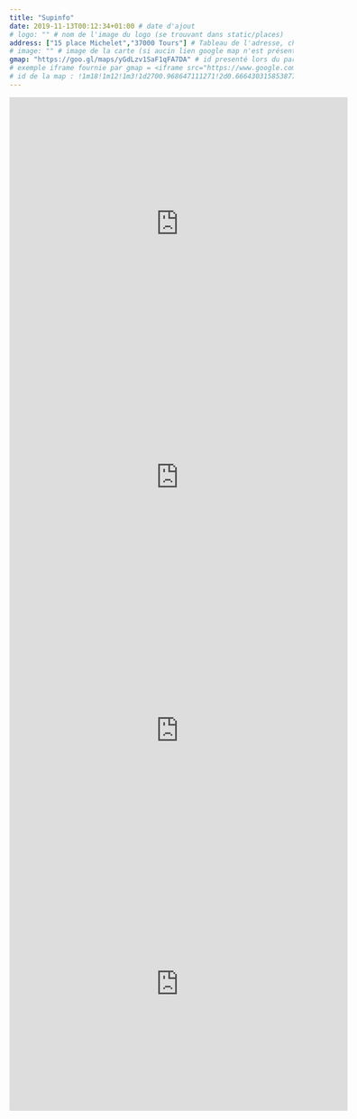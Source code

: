 ```yaml
---
title: "Supinfo"
date: 2019-11-13T00:12:34+01:00 # date d'ajout
# logo: "" # nom de l'image du logo (se trouvant dans static/places)
address: ["15 place Michelet","37000 Tours"] # Tableau de l'adresse, chaque élément du tableau sera affiché succéssivement
# image: "" # image de la carte (si aucin lien google map n'est présent)
gmap: "https://goo.gl/maps/yGdLzv1SaF1qFA7DA" # id presenté lors du partage d'une emplacement google sous forme d'iframe text de la query pb (pb=)
# exemple iframe fournie par gmap = <iframe src="https://www.google.com/maps/embed?pb=!1m18!1m12!1m3!1d2700.968647111271!2d0.6664303158538778!3d47.39304461069859!2m3!1f0!2f0!3f0!3m2!1i1024!2i768!4f13.1!3m3!1m2!1s0x47fcd593f2397ee3%3A0xf59dd58d55f79b77!2sMAME!5e0!3m2!1sfr!2sfr!4v1573598309991!5m2!1sfr!2sfr" width="600" height="450" frameborder="0" style="border:0;" allowfullscreen=""></iframe>
# id de la map : !1m18!1m12!1m3!1d2700.968647111271!2d0.6664303158538778!3d47.39304461069859!2m3!1f0!2f0!3f0!3m2!1i1024!2i768!4f13.1!3m3!1m2!1s0x47fcd593f2397ee3%3A0xf59dd58d55f79b77!2sMAME!5e0!3m2!1sfr!2sfr!4v1573598309991!5m2!1sfr!2sfr
---
```




 <iframe src="https://www.google.com/maps/embed?pb=!1m18!1m12!1m3!1d2701.2912975435734!2d0.6893422158537138!3d47.386749011132174!2m3!1f0!2f0!3f0!3m2!1i1024!2i768!4f13.1!3m3!1m2!1s0x47fcd5ca423d2cb7%3A0x6c278e19f0884cd2!2sSUPINFO%20Tours!5e0!3m2!1sfr!2sfr!4v1573600438353!5m2!1sfr!2sfr" width="600" height="450" frameborder="0" style="border:0;" allowfullscreen=""></iframe>


 <iframe src="https://www.google.com/maps/embed?pb=!1m18!1m12!1m3!1d2701.2912975435734!2d0.6893422158537138!3d47.386749011132174!2m3!1f0!2f0!3f0!3m2!1i1024!2i768!4f13.1!3m3!1m2!1s0x47fcd5ca423d2cb7%3A0x6c278e19f0884cd2!2sSUPINFO%20Tours!5e0!3m2!1sfr!2sfr!4v1573600506018!5m2!1sfr!2sfr" width="600" height="450" frameborder="0" style="border:0;" allowfullscreen=""></iframe>

 <iframe src="https://www.google.com/maps/embed?pb=!1m18!1m12!1m3!1d2701.2914836727437!2d0.6893422157087059!3d47.38674537917057!2m3!1f0!2f0!3f0!3m2!1i1024!2i768!4f13.1!3m3!1m2!1s0x47fcd5ca423d2cb7%3A0x6c278e19f0884cd2!2sSUPINFO%20Tours!5e0!3m2!1sfr!2sfr!4v1573600563720!5m2!1sfr!2sfr" width="600" height="450" frameborder="0" style="border:0;" allowfullscreen=""></iframe>

 <iframe src="https://www.google.com/maps/embed?pb=!1m18!1m12!1m3!1d2701.2912975435734!2d0.6893422158537138!3d47.386749011132174!2m3!1f0!2f0!3f0!3m2!1i1024!2i768!4f13.1!3m3!1m2!1s0x47fcd5ca423d2cb7%3A0x6c278e19f0884cd2!2sSUPINFO%20Tours!5e0!3m2!1sfr!2sfr!4v1573600602686!5m2!1sfr!2sfr" width="600" height="450" frameborder="0" style="border:0;" allowfullscreen=""></iframe>